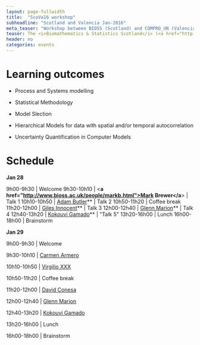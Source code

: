 ```yaml
---
layout: page-fullwidth
title:  "ScoVa16 workshop"
subheadline: "Scotland and Valencia Jan-2016"
meta_teaser: "Workshop between BIOSS (Scotland) and COMPRO_UN (Valencia)."
teaser: The <i>Biomathematics & Statistics Scotland</i> (<a href="http://www.bioss.ac.uk/">BIOSS</a>) and VABAR research groups meeting 28 and 29 january 2016
header: no
categories: events
---
```


# Learning outcomes

* Process and Systems modelling
 
* Statistical Methodology
 
* Model Slection

* Hierarchical Models for data with spatial and/or temporal autocorrelation

* Uncertainty Quantification in Computer Models


# Schedule

**Jan 28**

9h00-9h30 | Welcome
9h30-10h10 | <**a href="http://www.bioss.ac.uk/people/markb.html">Mark Brewer</a**> | Talk 1
10h10-10h50 |  <a href="http://www.bioss.ac.uk/people/adam.html">Adam Butler</a>** | Talk 2
10h50-11h20 | Coffee break
11h20-12h00 | <a href="http://www.bioss.ac.uk/people/giles.html">Giles Innocent</a>** | Talk 3
12h00-12h40 | <a href="http://www.bioss.ac.uk/people/glenn.html">Glenn Marion</a>** | Talk 4
12h40-13h20 | <a href="http://www.bioss.ac.uk/people/kokouvi.html">Kokouvi Gamado</a>** | "Talk 5"
13h20-16h00 | Lunch
16h00-18h00 | Brainstorm


**Jan 29**

9h00-9h30 | Welcome

9h30-10h10 | <a href="http://www.bioss.ac.uk/people/markb.html">Carmen Armero</a>

10h10-10h50 |  <a href="http://www.bioss.ac.uk/people/adam.html">Virgilio XXX</a>

10h50-11h20 | Coffee break

11h20-12h00 | <a href="http://www.bioss.ac.uk/people/giles.html">David Conesa</a>

12h00-12h40 | <a href="http://www.bioss.ac.uk/people/glenn.html">Glenn Marion</a> 

12h40-13h20 | <a href="http://www.bioss.ac.uk/people/kokouvi.html">Kokouvi Gamado</a> 

13h20-16h00 | Lunch

16h00-18h00 | Brainstorm
